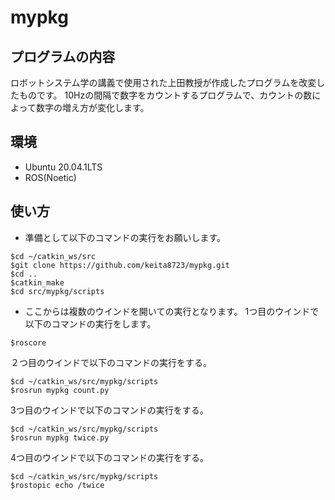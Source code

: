 # mypkg

## プログラムの内容
ロボットシステム学の講義で使用された上田教授が作成したプログラムを改変したものです。
10Hzの間隔で数字をカウントするプログラムで、カウントの数によって数字の増え方が変化します。

## 環境
- Ubuntu 20.04.1LTS
- ROS(Noetic)

## 使い方
- 準備として以下のコマンドの実行をお願いします。
```
$cd ~/catkin_ws/src
$git clone https://github.com/keita8723/mypkg.git
$cd ..
$catkin_make
$cd src/mypkg/scripts
```
- ここからは複数のウインドを開いての実行となります。
1つ目のウインドで以下のコマンドの実行をします。
```
$roscore
```

２つ目のウインドで以下のコマンドの実行をする。
```
$cd ~/catkin_ws/src/mypkg/scripts
$rosrun mypkg count.py
```

3つ目のウインドで以下のコマンドの実行をする。
```
$cd ~/catkin_ws/src/mypkg/scripts
$rosrun mypkg twice.py
```

4つ目のウインドで以下のコマンドの実行をする。
```
$cd ~/catkin_ws/src/mypkg/scripts
$rostopic echo /twice
```

